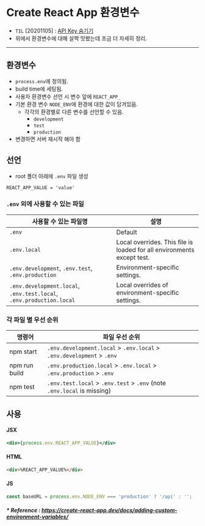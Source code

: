 # Create React App 환경변수
- `TIL` \[20201105\] : [API Key 숨기기]([20201105]_hide_api_key.md)
- 위에서 환경변수에 대해 살짝 맛봤는데 조금 더 자세히 정리.

---

## 환경변수
- `process.env`에 정의됨.
- build time에 세팅됨.
- 사용자 환경변수 선언 시 변수 앞에 `REACT_APP_`
- 기본 환경 변수 `NODE_ENV`에 환경에 대한 값이 담겨있음.
    - 각각의 환경별로 다른 변수를 선언할 수 있음.
        - `development`
        - `test`
        - `production`
- 변경하면 서버 재시작 해야 함

## 선언
- root 폴더 아래에 `.env` 파일 생성
```text
REACT_APP_VALUE = 'value'
```

### `.env` 외에 사용할 수 있는 파일
| 사용할 수 있는 파일명 | 설명 |
| --- | --- |
`.env` | Default
`.env.local` | Local overrides. This file is loaded for all environments except test.
`.env.development`, `.env.test`, `.env.production` | Environment-specific settings.
`.env.development.local`, `.env.test.local`, `.env.production.local` | Local overrides of environment-specific settings.

### 각 파일 별 우선 순위
| 명령어 | 파일 우선 순위 |
| --- | --- |
| npm start | `.env.development.local` > `.env.local` > `.env.development` > `.env`
| npm run build | `.env.production.local` > `.env.local` > `.env.production` > `.env`
| npm test | `.env.test.local` > `.env.test` > `.env` (note `.env.local` is missing)

## 사용
#### JSX
```jsx
<div>{process.env.REACT_APP_VALUE}</div>
```
#### HTML
```html
<div>%REACT_APP_VALUE%</div>
```
#### JS
```javascript
const baseURL = process.env.NODE_ENV === 'production' ? '/api' : '';
```

##### * Reference : https://create-react-app.dev/docs/adding-custom-environment-variables/
